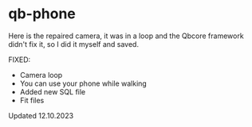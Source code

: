 # qb-phone
Here is the repaired camera, it was in a loop and the Qbcore framework didn't fix it, so I did it myself and saved.

FIXED:
- Camera loop
- You can use your phone while walking
- Added new SQL file
- Fit files

Updated 12.10.2023
